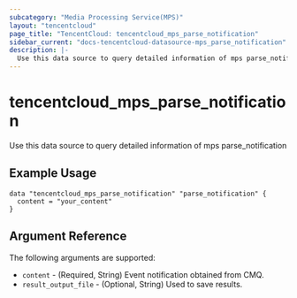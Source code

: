 ```yaml
---
subcategory: "Media Processing Service(MPS)"
layout: "tencentcloud"
page_title: "TencentCloud: tencentcloud_mps_parse_notification"
sidebar_current: "docs-tencentcloud-datasource-mps_parse_notification"
description: |-
  Use this data source to query detailed information of mps parse_notification
---
```


# tencentcloud_mps_parse_notification

Use this data source to query detailed information of mps parse_notification

## Example Usage

```hcl
data "tencentcloud_mps_parse_notification" "parse_notification" {
  content = "your_content"
}
```

## Argument Reference

The following arguments are supported:

* `content` - (Required, String) Event notification obtained from CMQ.
* `result_output_file` - (Optional, String) Used to save results.



